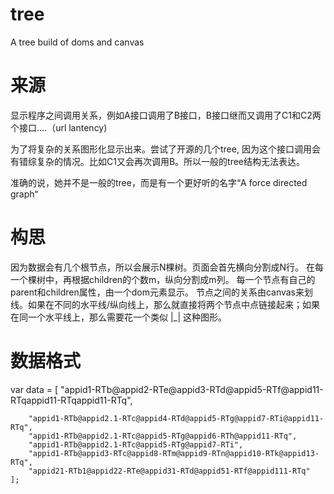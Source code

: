 tree
====

A tree build of doms and canvas


来源
====
显示程序之间调用关系，例如A接口调用了B接口，B接口继而又调用了C1和C2两个接口....（url lantency)

为了将复杂的关系图形化显示出来。尝试了开源的几个tree, 因为这个接口调用会有错综复杂的情况。比如C1又会再次调用B。所以一般的tree结构无法表达。

准确的说，她并不是一般的tree，而是有一个更好听的名字“A force directed graph“


构思
===

因为数据会有几个根节点，所以会展示N棵树。页面会首先横向分割成N行。
在每一个棵树中，再根据children的个数m，纵向分割成m列。
每一个节点有自己的parent和children属性，由一个dom元素显示。
节点之间的关系由canvas来划线。如果在不同的水平线/纵向线上，那么就直接将两个节点中点链接起来；如果在同一个水平线上，那么需要花一个类似 |_| 这种图形。

数据格式
===
var data = [
  	"appid1-RTb@appid2-RTe@appid3-RTd@appid5-RTf@appid11-RTqappid11-RTqappid11-RTq",
  	
		"appid1-RTb@appid2.1-RTc@appid4-RTd@appid5-RTg@appid7-RTi@appid11-RTq",
		"appid1-RTb@appid2.1-RTc@appid5-RTg@appid6-RTh@appid11-RTq",
		"appid1-RTb@appid2.1-RTc@appid5-RTg@appid7-RTi",
		"appid1-RTb@appid3-RTc@appid8-RTm@appid9-RTn@appid10-RTk@appid13-RTq",
		"appid21-RTb1@appid22-RTe@appid31-RTd@appid51-RTf@appid111-RTq"
	];


